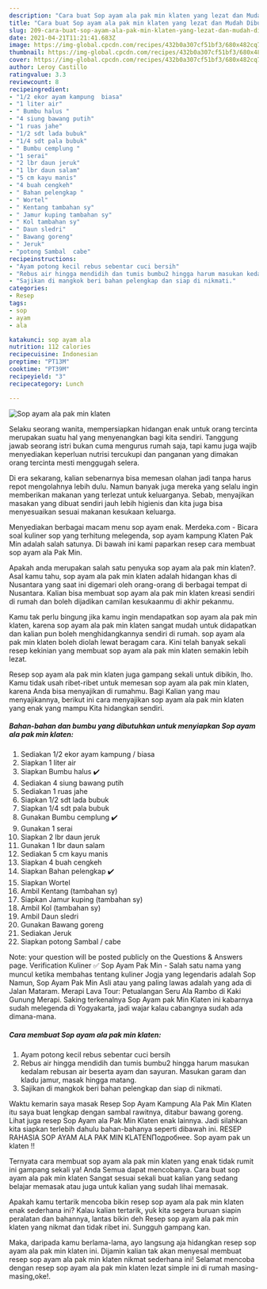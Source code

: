```yaml
---
description: "Cara buat Sop ayam ala pak min klaten yang lezat dan Mudah Dibuat"
title: "Cara buat Sop ayam ala pak min klaten yang lezat dan Mudah Dibuat"
slug: 209-cara-buat-sop-ayam-ala-pak-min-klaten-yang-lezat-dan-mudah-dibuat
date: 2021-04-21T11:21:41.683Z
image: https://img-global.cpcdn.com/recipes/432b0a307cf51bf3/680x482cq70/sop-ayam-ala-pak-min-klaten-foto-resep-utama.jpg
thumbnail: https://img-global.cpcdn.com/recipes/432b0a307cf51bf3/680x482cq70/sop-ayam-ala-pak-min-klaten-foto-resep-utama.jpg
cover: https://img-global.cpcdn.com/recipes/432b0a307cf51bf3/680x482cq70/sop-ayam-ala-pak-min-klaten-foto-resep-utama.jpg
author: Leroy Castillo
ratingvalue: 3.3
reviewcount: 8
recipeingredient:
- "1/2 ekor ayam kampung  biasa"
- "1 liter air"
- " Bumbu halus "
- "4 siung bawang putih"
- "1 ruas jahe"
- "1/2 sdt lada bubuk"
- "1/4 sdt pala bubuk"
- " Bumbu cemplung "
- "1 serai"
- "2 lbr daun jeruk"
- "1 lbr daun salam"
- "5 cm kayu manis"
- "4 buah cengkeh"
- " Bahan pelengkap "
- " Wortel"
- " Kentang tambahan sy"
- " Jamur kuping tambahan sy"
- " Kol tambahan sy"
- " Daun sledri"
- " Bawang goreng"
- " Jeruk"
- "potong Sambal  cabe"
recipeinstructions:
- "Ayam potong kecil rebus sebentar cuci bersih"
- "Rebus air hingga mendidih dan tumis bumbu2 hingga harum masukan kedalam rebusan air beserta ayam dan sayuran. Masukan garam dan kladu jamur, masak hingga matang."
- "Sajikan di mangkok beri bahan pelengkap dan siap di nikmati."
categories:
- Resep
tags:
- sop
- ayam
- ala

katakunci: sop ayam ala 
nutrition: 112 calories
recipecuisine: Indonesian
preptime: "PT13M"
cooktime: "PT39M"
recipeyield: "3"
recipecategory: Lunch

---
```



![Sop ayam ala pak min klaten](https://img-global.cpcdn.com/recipes/432b0a307cf51bf3/680x482cq70/sop-ayam-ala-pak-min-klaten-foto-resep-utama.jpg)

Selaku seorang wanita, mempersiapkan hidangan enak untuk orang tercinta merupakan suatu hal yang menyenangkan bagi kita sendiri. Tanggung jawab seorang istri bukan cuma mengurus rumah saja, tapi kamu juga wajib menyediakan keperluan nutrisi tercukupi dan panganan yang dimakan orang tercinta mesti menggugah selera.

Di era  sekarang, kalian sebenarnya bisa memesan olahan jadi tanpa harus repot mengolahnya lebih dulu. Namun banyak juga mereka yang selalu ingin memberikan makanan yang terlezat untuk keluarganya. Sebab, menyajikan masakan yang dibuat sendiri jauh lebih higienis dan kita juga bisa menyesuaikan sesuai makanan kesukaan keluarga. 

Menyediakan berbagai macam menu sop ayam enak. Merdeka.com - Bicara soal kuliner sop yang terhitung melegenda, sop ayam kampung Klaten Pak Min adalah salah satunya. Di bawah ini kami paparkan resep cara membuat sop ayam ala Pak Min.

Apakah anda merupakan salah satu penyuka sop ayam ala pak min klaten?. Asal kamu tahu, sop ayam ala pak min klaten adalah hidangan khas di Nusantara yang saat ini digemari oleh orang-orang di berbagai tempat di Nusantara. Kalian bisa membuat sop ayam ala pak min klaten kreasi sendiri di rumah dan boleh dijadikan camilan kesukaanmu di akhir pekanmu.

Kamu tak perlu bingung jika kamu ingin mendapatkan sop ayam ala pak min klaten, karena sop ayam ala pak min klaten sangat mudah untuk didapatkan dan kalian pun boleh menghidangkannya sendiri di rumah. sop ayam ala pak min klaten boleh diolah lewat beragam cara. Kini telah banyak sekali resep kekinian yang membuat sop ayam ala pak min klaten semakin lebih lezat.

Resep sop ayam ala pak min klaten juga gampang sekali untuk dibikin, lho. Kamu tidak usah ribet-ribet untuk memesan sop ayam ala pak min klaten, karena Anda bisa menyajikan di rumahmu. Bagi Kalian yang mau menyajikannya, berikut ini cara menyajikan sop ayam ala pak min klaten yang enak yang mampu Kita hidangkan sendiri.

<!--inarticleads1-->

##### Bahan-bahan dan bumbu yang dibutuhkan untuk menyiapkan Sop ayam ala pak min klaten:

1. Sediakan 1/2 ekor ayam kampung / biasa
1. Siapkan 1 liter air
1. Siapkan  Bumbu halus ✔️
1. Sediakan 4 siung bawang putih
1. Sediakan 1 ruas jahe
1. Siapkan 1/2 sdt lada bubuk
1. Siapkan 1/4 sdt pala bubuk
1. Gunakan  Bumbu cemplung ✔️
1. Gunakan 1 serai
1. Siapkan 2 lbr daun jeruk
1. Gunakan 1 lbr daun salam
1. Sediakan 5 cm kayu manis
1. Siapkan 4 buah cengkeh
1. Siapkan  Bahan pelengkap ✔️
1. Siapkan  Wortel
1. Ambil  Kentang (tambahan sy)
1. Siapkan  Jamur kuping (tambahan sy)
1. Ambil  Kol (tambahan sy)
1. Ambil  Daun sledri
1. Gunakan  Bawang goreng
1. Sediakan  Jeruk
1. Siapkan potong Sambal / cabe


Note: your question will be posted publicly on the Questions &amp; Answers page. Verification Kuliner ✅ Sop Ayam Pak Min - Salah satu nama yang muncul ketika membahas tentang kuliner Jogja yang legendaris adalah Sop Namun, Sop Ayam Pak Min Asli atau yang paling lawas adalah yang ada di Jalan Mataram. Merapi Lava Tour: Petualangan Seru Ala Rambo di Kaki Gunung Merapi. Saking terkenalnya Sop Ayam pak Min Klaten ini kabarnya sudah melegenda di Yogyakarta, jadi wajar kalau cabangnya sudah ada dimana-mana. 

<!--inarticleads2-->

##### Cara membuat Sop ayam ala pak min klaten:

1. Ayam potong kecil rebus sebentar cuci bersih
1. Rebus air hingga mendidih dan tumis bumbu2 hingga harum masukan kedalam rebusan air beserta ayam dan sayuran. Masukan garam dan kladu jamur, masak hingga matang.
1. Sajikan di mangkok beri bahan pelengkap dan siap di nikmati.


Waktu kemarin saya masak Resep Sop Ayam Kampung Ala Pak Min Klaten itu saya buat lengkap dengan sambal rawitnya, ditabur bawang goreng. Lihat juga resep Sop Ayam ala Pak Min Klaten enak lainnya. Jadi silahkan kita siapkan terlebih dahulu bahan-bahanya seperti dibawah ini. RESEP RAHASIA SOP AYAM ALA PAK MIN KLATENПодробнее. Sop ayam pak un klaten !! 

Ternyata cara membuat sop ayam ala pak min klaten yang enak tidak rumit ini gampang sekali ya! Anda Semua dapat mencobanya. Cara buat sop ayam ala pak min klaten Sangat sesuai sekali buat kalian yang sedang belajar memasak atau juga untuk kalian yang sudah lihai memasak.

Apakah kamu tertarik mencoba bikin resep sop ayam ala pak min klaten enak sederhana ini? Kalau kalian tertarik, yuk kita segera buruan siapin peralatan dan bahannya, lantas bikin deh Resep sop ayam ala pak min klaten yang nikmat dan tidak ribet ini. Sungguh gampang kan. 

Maka, daripada kamu berlama-lama, ayo langsung aja hidangkan resep sop ayam ala pak min klaten ini. Dijamin kalian tak akan menyesal membuat resep sop ayam ala pak min klaten nikmat sederhana ini! Selamat mencoba dengan resep sop ayam ala pak min klaten lezat simple ini di rumah masing-masing,oke!.

